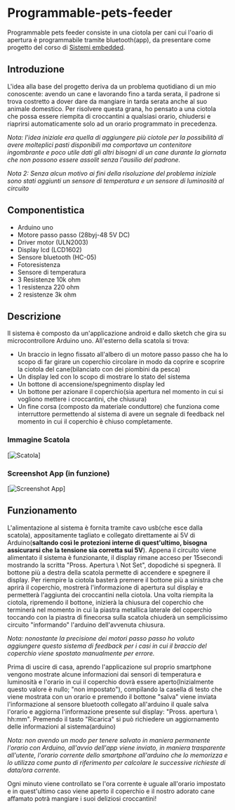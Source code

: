 # Programmable-pets-feeder
Programmable pets feeder consiste in una ciotola per cani cui l'oario di apertura è programmabile tramite bluetooth(app), da presentare come progetto del corso di [Sistemi embedded](https://gitlab.di.unimi.it/sistemiembedded/2019-2020). 

## Introduzione
L'idea alla base del progetto deriva da un problema quotidiano di un mio conoscente: avendo un cane e lavorando fino a tarda serata, il padrone si trova costretto a dover dare da mangiare in tarda serata anche al suo animale domestico. Per risolvere questa grana, ho pensato a una ciotola che possa essere riempita di croccantini a qualsiasi orario, chiudersi e riaprirsi automaticamente solo ad un orario programmato in precedenza.

_Nota: l'idea iniziale era quella di aggiungere più ciotole per la possibilità di avere molteplici pasti disponibili ma comportava un contenitore ingombrante e poco utile dati gli altri bisogni di un cane durante la giornata che non possono essere assolit senza l'ausilio del padrone._

_Nota 2: Senza alcun motivo ai fini della risoluzione del problema iniziale sono stati aggiunti un sensore di temperatura e un sensore di luminosità al circuito_
## Componentistica
* Arduino uno
* Motore passo passo (28byj-48 5V DC)
* Driver motor (ULN2003)
* Display lcd (LCD1602)
* Sensore bluetooth (HC-05)
* Fotoresistenza
* Sensore di temperatura
* 3 Resistenze 10k ohm
* 1 resistenza 220 ohm
* 2 resistenze 3k ohm

## Descrizione
Il sistema è composto da un'applicazione android e dallo sketch che gira su microcontrollore Arduino uno.
All'esterno della scatola si trova:
* Un braccio in legno fissato all'albero di un motore passo passo che ha lo scopo di far girare un coperchio circolare in modo da coprire e scoprire la ciotola del cane(bilanciato con dei piombini da pesca)
* Un display led con lo scopo di mostrare lo stato del sistema
* Un bottone di accensione/spegnimento display led
* Un bottone per azionare il coperchio(sia apertura nel momento in cui si vogliono mettere i croccantini, che chiusura)
* Un fine corsa (composto da materiale conduttore) che funziona come interruttore permettendo al sistema di avere un segnale di feedback nel momento in cui il coperchio è chiuso completamente.

### Immagine Scatola
[![Scatola]()]
### Screenshot App (in funzione)
[![Screenshot App]()]
## Funzionamento
L'alimentazione al sistema è fornita tramite cavo usb(che esce dalla scatola), appositamente tagliato e collegato direttamente ai 5V di Arduino(**saltando così le protezioni interne di quest'ultimo, bisogna assicurarsi che la tensione sia corretta sui 5V**). Appena il circuito viene alimentato il sistema è funzionante, il display rimane acceso per 15secondi mostrando la scritta "Pross. Apertura \ Not Set", dopodiché si spegnerà. Il bottone più a destra della scatola permette di accendere e spegnere il display. Per riempire la ciotola basterà premere il bottone più a sinistra che aprirà il coperchio, mostrerà l'informazione di apertura sul display e permetterà l'aggiunta dei croccantini nella ciotola. Una volta riempita la ciotola, ripremendo il bottone, inizierà la chiusura del coperchio che terminerà nel momento in cui la piastra metallica laterale del coperchio toccando con la piastra di finecorsa sulla scatola chiuderà un semplicissimo circuito "informando" l'arduino dell'avvenuta chiusura.

_Nota: nonostante la precisione dei motori passo passo ho voluto aggiungere questo sistema di feedback per i casi in cui il braccio del coperchio viene spostato manualmente per errore._

Prima di uscire di casa, aprendo l'applicazione sul proprio smartphone vengono mostrate alcune informazioni dai sensori di temperatura e luminosità e l'orario in cui il coperchio dovrà essere aperto(Inizialmente questo valore è nullo; "non impostato"), compilando la casella di testo che viene mostrata con un orario e premendo il bottone "salva" viene inviata l'informazione al sensore bluetooth collegato all'arduino il quale salva l'orario e aggiorna l'informazione presente sul display: "Pross. apertura \ hh:mm". Premendo il tasto "Ricarica" si può richiedere un aggiornamento delle informazioni al sistema(arduino)

_Nota: non avendo un modo per tenere salvato in maniera permanente l'orario con Arduino, all'avvio dell'app viene inviato, in maniera trasparente all'utente, l'orario corrente dello smartphone all'arduino che lo memorizza e lo utilizza come punto di riferimento per calcolare le successive richieste di data/ora corrente._

Ogni minuto viene controllato se l'ora corrente è uguale all'orario impostato e in quest'ultimo caso viene aperto il coperchio e il nostro adorato cane affamato potrà mangiare i suoi deliziosi croccantini!